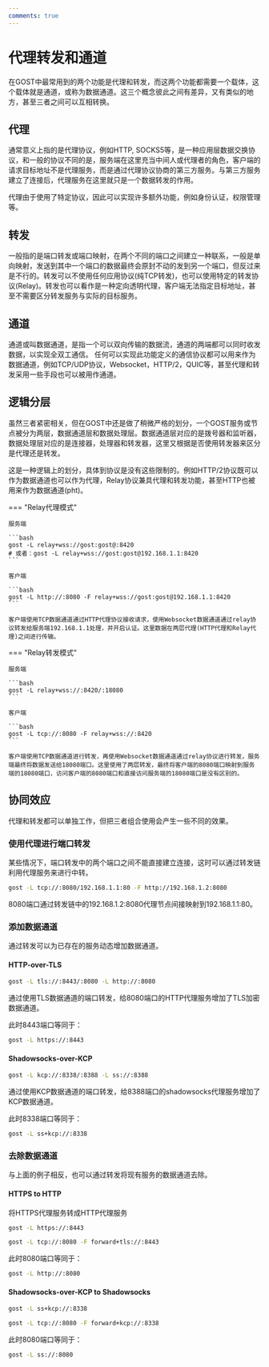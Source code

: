 ```yaml
---
comments: true
---
```


# 代理转发和通道

在GOST中最常用到的两个功能是代理和转发，而这两个功能都需要一个载体，这个载体就是通道，或称为数据通道。这三个概念彼此之间有差异，又有类似的地方，甚至三者之间可以互相转换。

## 代理

通常意义上指的是代理协议，例如HTTP, SOCKS5等，是一种应用层数据交换协议，和一般的协议不同的是，服务端在这里充当中间人或代理者的角色，客户端的请求目标地址不是代理服务，而是通过代理协议协商的第三方服务。与第三方服务建立了连接后，代理服务在这里就只是一个数据转发的作用。

代理由于使用了特定协议，因此可以实现许多额外功能，例如身份认证，权限管理等。

## 转发

一般指的是端口转发或端口映射，在两个不同的端口之间建立一种联系，一般是单向映射，发送到其中一个端口的数据最终会原封不动的发到另一个端口，但反过来是不行的。转发可以不使用任何应用协议(纯TCP转发)，也可以使用特定的转发协议(Relay)。转发也可以看作是一种定向透明代理，客户端无法指定目标地址，甚至不需要区分转发服务与实际的目标服务。

## 通道

通道或叫数据通道，是指一个可以双向传输的数据流，通道的两端都可以同时收发数据，以实现全双工通信。
任何可以实现此功能定义的通信协议都可以用来作为数据通道，例如TCP/UDP协议，Websocket，HTTP/2，QUIC等，甚至代理和转发采用一些手段也可以被用作通道。

## 逻辑分层

虽然三者紧密相关，但在GOST中还是做了稍微严格的划分，一个GOST服务或节点被分为两层，数据通道层和数据处理层。数据通道层对应的是拨号器和监听器，数据处理层对应的是连接器，处理器和转发器，这里又根据是否使用转发器来区分是代理还是转发。

这是一种逻辑上的划分，具体到协议是没有这些限制的。例如HTTP/2协议既可以作为数据通道也可以作为代理，Relay协议兼具代理和转发功能，甚至HTTP也被用来作为数据通道(pht)。

=== "Relay代理模式"

    服务端

	```bash
	gost -L relay+wss://gost:gost@:8420
	# 或者：gost -L relay+wss://gost:gost@192.168.1.1:8420
	```

	客户端

	```bash
	gost -L http://:8080 -F relay+wss://gost:gost@192.168.1.1:8420
	```

	客户端使用TCP数据通道通过HTTP代理协议接收请求，使用Websocket数据通道通过relay协议转发给服务端192.168.1.1处理，并开启认证。这里数据在两层代理(HTTP代理和Relay代理)之间进行传输。

=== "Relay转发模式"

    服务端

	```bash
	gost -L relay+wss://:8420/:18080
	```

    客户端

	```bash
	gost -L tcp://:8080 -F relay+wss://:8420
	```

	客户端使用TCP数据通道进行转发，再使用Websocket数据通道通过relay协议进行转发，服务端最终将数据发送给18080端口。这里使用了两层转发，最终将客户端的8080端口映射到服务端的18080端口，访问客户端的8080端口和直接访问服务端的18080端口是没有区别的。

## 协同效应

代理和转发都可以单独工作，但把三者组合使用会产生一些不同的效果。

### 使用代理进行端口转发

某些情况下，端口转发中的两个端口之间不能直接建立连接，这时可以通过转发链利用代理服务来进行中转。

```bash
gost -L tcp://:8080/192.168.1.1:80 -F http://192.168.1.2:8080
```

8080端口通过转发链中的192.168.1.2:8080代理节点间接映射到192.168.1.1:80。

### 添加数据通道

通过转发可以为已存在的服务动态增加数据通道。

#### HTTP-over-TLS

```bash
gost -L tls://:8443/:8080 -L http://:8080
```

通过使用TLS数据通道的端口转发，给8080端口的HTTP代理服务增加了TLS加密数据通道。

此时8443端口等同于：

```bash
gost -L https://:8443
```

#### Shadowsocks-over-KCP

```bash
gost -L kcp://:8338/:8388 -L ss://:8388
```

通过使用KCP数据通道的端口转发，给8388端口的shadowsocks代理服务增加了KCP数据通道。

此时8338端口等同于：

```bash
gost -L ss+kcp://:8338
```

### 去除数据通道

与上面的例子相反，也可以通过转发将现有服务的数据通道去除。

#### HTTPS to HTTP

将HTTPS代理服务转成HTTP代理服务

```bash
gost -L https://:8443
```

```bash
gost -L tcp://:8080 -F forward+tls://:8443
```

此时8080端口等同于：

```bash
gost -L http://:8080
```

#### Shadowsocks-over-KCP to Shadowsocks

```bash
gost -L ss+kcp://:8338
```

```bash
gost -L tcp://:8080 -F forward+kcp://:8338
```

此时8080端口等同于：

```bash
gost -L ss://:8080
```

